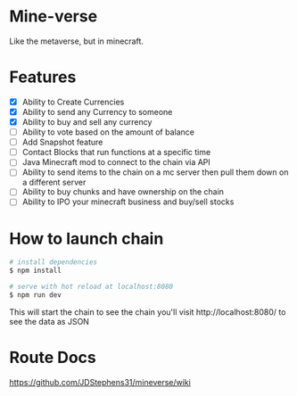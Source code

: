 # Mine-verse
Like the metaverse, but in minecraft.

# Features
- [x] Ability to Create Currencies
- [x] Ability to send any Currency to someone
- [x] Ability to buy and sell any currency
- [ ] Ability to vote based on the amount of balance
- [ ] Add Snapshot feature
- [ ] Contact Blocks that run functions at a specific time
- [ ] Java Minecraft mod to connect to the chain via API
- [ ] Ability to send items to the chain on a mc server then pull them down on a different server 
- [ ] Ability to buy chunks and have ownership on the chain
- [ ] Ability to IPO your minecraft business and buy/sell stocks

# How to launch chain
```bash
# install dependencies
$ npm install

# serve with hot reload at localhost:8080
$ npm run dev
```
This will start the chain to see the chain you'll visit http://localhost:8080/ to see the data as JSON

# Route Docs
https://github.com/JDStephens31/mineverse/wiki
